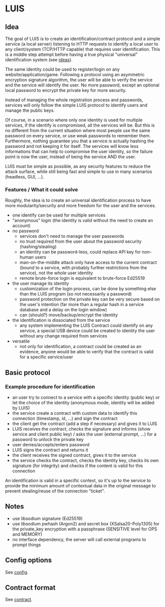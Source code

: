 
# LUIS

## Idea

The goal of LUIS is to create an identification/contract protocol and a simple service (a local server) listening to HTTP requests to identify a local user to any client/system (TCP/HTTP capable) that requires user identification.
This is a middle step attempt before having a true physical "universal" identification system (see [ideas](https://github.com/ImagicTheCat/ImproveSociety/blob/master/ideas/security/identification/universal_card.md)).

The same identity could be used to register/login on any website/application/game. Following a protocol using an asymmetric encryption signature algorithm, the user will be able to verify the service and the service will identify the user. No more password, except an optional local password to encrypt the private key for more security. 

Instead of managing the whole registration process and passwords, services will only follow the simple LUIS protocol to identify users and manage the public keys.

Of course, in a scenario where only one identity is used for multiple services, if the identify is compromised, all the services will be. But this is no different from the current situation where most people use the same password on every service, or use weak passwords to remember them. Furthermore, nothing guarantee you that a service is actually hashing the password and not keeping it for itself. The services will know less informations that can help to compromise the user identity, so the failure point is now the user, instead of being the service AND the user.

LUIS must be simple as possible, as any security features to reduce the attack surface, while still being fast and simple to use in many scenarios (headless, GUI, ...).

### Features / What it could solve

Roughly, the idea is to create an universal identification process to have more modularity/security and more freedom for the user and the services.

* one identify can be used for multiple services
* "anonymous" login (the identity is valid without the need to create an account)
* no password
  * services don't need to manage the user passwords
  * no trust required from the user about the password security (hashing/stealing)
  * an identity can be password-less, could replace API key for non-human users
  * man-on-the-middle attack only have access to the current contract (bound to a service, with probably further restrictions from the service), not the whole user identity
  * remote brute-force login is equivalent to brute-force Ed25519
* the user manage its identity
  * customization of the login process, can be done by something else than the LUIS program (so not necessarily a password)
  * password protection on the private key can be very secure based on the user's intention (far more than a regular hash in a service database and a delay on the login window)
  * can (should?) move/backup/encrypt the identity
* the identification is dissociated from the service
  * any system implementing the LUIS Contract could identify on any service, a special USB device could be created to identity the user without any change required from services
* versatile
  * not only for identification, a contract could be created as an evidence, anyone would be able to verify that the contract is valid for a specific service/user

## Basic protocol 

### Example procedure for identification

* an user try to connect to a service with a specific identity (public key) or let the choice of the identity (anonymous mode, identity will be added by LUIS)
* the service create a contract with custom data to identify this connection (timestamp, id, ...) and sign the contract
* the client get the contract (add a step if necessary) and gives it to LUIS
* LUIS receives the contract, checks the signature and informs (show service and client public key) / asks the user (external prompt, ...) for a password to unlock the private key
* user denies/accepts/enters password
* LUIS signs the contract and returns it
* the client receives the signed contract, gives it to the service
* the service checks the contract, checks the identity key, checks its own signature (for integrity) and checks if the content is valid for this connection

An identification is valid in a specific context, so it's up to the service to provide the minimum amount of contextual data in the original message to prevent stealing/reuse of the connection "ticket".

## Notes

* use libsodium signature (Ed25519)
* use libsodium pwhash (Argon2) and secret box (XSalsa20-Poly1305) for the private_key encryption with a passphrase (SENSITIVE level for OPS and MEMORY)
* no interface dependency, the server will call external programs to prompt things

## Config options

See [config](doc/config.md).

## Contract format

See [contract](doc/contract.md).
